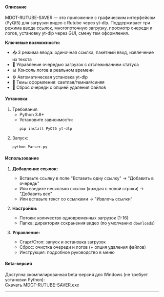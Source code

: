 
#### Описание
MDGT-RUTUBE-SAVER — это приложение с графическим интерфейсом (PyQt5) для загрузки видео с Rutube через yt-dlp. Поддерживает три режима ввода ссылок, многопоточную загрузку, просмотр очереди и логов, установку yt-dlp через GUI, смену тем оформления. 

**Ключевые возможности:**
- 📥 3 режима ввода: одиночная ссылка, пакетный ввод, извлечение из текста
- 🚦 Управление очередью загрузок с отслеживанием статуса
- 📊 Консоль логов в реальном времени
- ⚙️ Автоматическая установка yt-dlp
- 🎨 Темы оформления: светлая/темная/синяя
- 🔄 Сброс очереди с опцией удаления файлов

#### Установка
1. Требования:
   - Python 3.8+
   - Установите зависимости:
     ```bash
     pip install PyQt5 yt-dlp
     ```
2. Запуск:
   ```bash
   python Parser.py
   ```

#### Использование
1. **Добавление ссылок:**
   - Вставьте ссылку в поле "Вставить одну ссылку" → "Добавить в очередь"
   - Или введите несколько ссылок (каждая с новой строки) → "Добавить все"
   - Или вставьте текст со ссылками → "Извлечь ссылки"

2. **Настройки:**
   - Потоки: количество одновременных загрузок (1-16)
   - Папка: директория сохранения видео (по умолчанию `downloads`)

3. **Управление:**
   - Старт/Стоп: запуск и остановка загрузок
   - Сброс: очистка очереди и логов (+ опция удаления файлов)
   - Инструкция: подробное руководство в меню

#### Beta-версия
Доступна скомпилированная beta-версия для Windows (не требует установки Python):  
[Скачать MDGT-RUTUBE-SAVER.exe](https://example.com/beta-download)  

---
